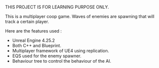 THIS PROJECT IS FOR LEARNING PURPOSE ONLY.

This is a multiplayer coop game. Waves of enemies are spawning that will track a certain player.

Here are the features used :
* Unreal Engine 4.25.2
* Both C++ and Blueprint.
* Multiplayer framework of UE4 using replication.
* EQS used for the enemy spawner.
* Behaviour tree to control the behaviour of the AI.
